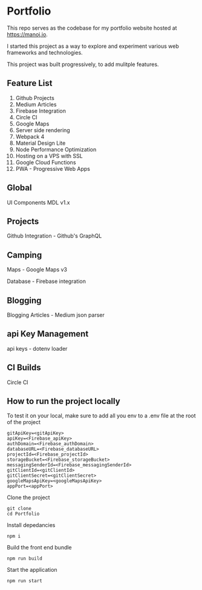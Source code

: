# Portfolio
This repo serves as the codebase for my portfolio website hosted at https://manoj.io.

I started this project as a way to explore and experiment various web frameworks and technologies.

This project was built progressively, to add mulitple features.

## Feature List
1. Github Projects
2. Medium Articles
3. Firebase Integration
4. Circle CI
5. Google Maps
6. Server side rendering
7. Webpack 4
8. Material Design Lite 
9. Node Performance Optimization
10. Hosting on a VPS with SSL
11. Google Cloud Functions 
12. PWA - Progressive Web Apps



## Global
UI Components MDL v1.x

## Projects
Github Integration - Github's GraphQL

## Camping
Maps  - Google Maps v3

Database - Firebase integration

## Blogging
Blogging Articles - Medium json parser

## api Key Management
api keys - dotenv loader

## CI Builds
Circle CI

## How to run the project locally
To test it on your local, make sure to add all you env to a .env file at the root of the project
```
gitApiKey=<gitApiKey>
apiKey=<Firebase_apiKey>
authDomain=<Firebase_authDomain>
databaseURL=<Firebase_databaseURL>
projectId=<Firebase_projectId>
storageBucket=<Firebase_storageBucket>
messagingSenderId=<Firebase_messagingSenderId>
gitClientId=<gitClientId>
gitClientSecret=<gitClientSecret>
googleMapsApiKey=<googleMapsApiKey>
appPort=<appPort>
```

Clone the project
```
git clone 
cd Portfolio
```

Install depedancies
```
npm i
```

Build the front end bundle
```
npm run build
```

Start the application
```
npm run start
```
